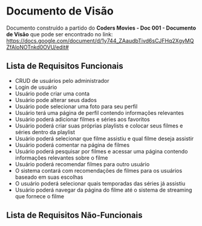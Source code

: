 # Documento de Visão

Documento construído a partido do **Coders Movies - Doc 001 - Documento de Visão** que pode ser encontrado no 
link: https://docs.google.com/document/d/1y744_ZAaudbTivd6sCJFHq2XgyMQZfAloNOTnkd0OVU/edit#

## Lista de Requisitos Funcionais

* CRUD de usuários pelo administrador
* Login de usuário
* Usuário pode criar uma conta
* Usuário pode alterar seus dados
* Usuário pode selecionar uma foto para seu perfil
* Usuário terá uma página de perfil contendo informações relevantes
* Usuário poderá adicionar filmes e séries aos favoritos
* Usuário poderá criar suas próprias playlists e colocar seus filmes e séries dentro da playlist
* Usuário poderá selecionar que filme assistiu e qual filme deseja assistir
* Usuário poderá comentar na página de filmes 
* Usuário poderá pesquisar por filmes e acessar uma página contendo informações relevantes sobre o filme
* Usuário poderá recomendar filmes para outro usuário
* O sistema contará com recomendações de filmes para os usuários baseado em suas escolhas
* O usuário poderá selecionar quais temporadas das séries já assistiu
* Usuário poderá navegar da página do filme até o sistema de streaming que fornece o filme


## Lista de Requisitos Não-Funcionais